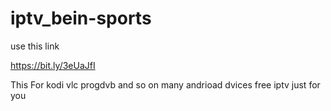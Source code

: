 # iptv_bein-sports



use this link

https://bit.ly/3eUaJfI

This For kodi vlc progdvb and so on many andrioad dvices free iptv just for you

